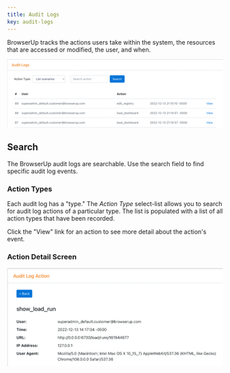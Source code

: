 ```yaml
---
title: Audit Logs
key: audit-logs
---
```


BrowserUp tracks the actions users take within the system, the resources that are
accessed or modified, the user, and when.

![Audit Logs](assets/images/admin/audit-logs.png)

## Search

The BrowserUp audit logs are searchable. Use the search field to find specific audit
log events.

### Action Types

Each audit log has a "type."  The *Action Type* select-list allows you to search
for audit log actions of a particular type. The list is populated with a list of
all action types that have been recorded.

Click the "View" link for an action to see more detail about the action's event.

### Action Detail Screen

![Audit Logs Action Detail Screen](assets/images/admin/audit-log-action.png)









